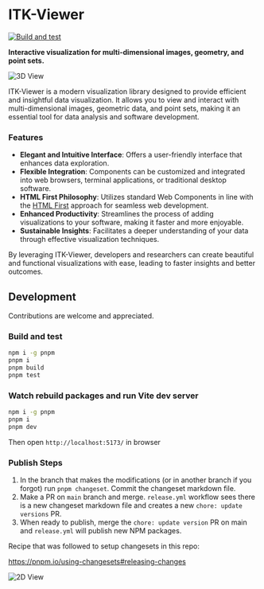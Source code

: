 # ITK-Viewer

[![Build and test](https://github.com/InsightSoftwareConsortium/itk-viewer/actions/workflows/test.yml/badge.svg)](https://github.com/InsightSoftwareConsortium/itk-viewer/actions/workflows/test.yml)

**Interactive visualization for multi-dimensional images, geometry, and point sets.**

![3D View](https://github.com/user-attachments/assets/86181dad-e1d5-4a70-86a6-762ec48f81ed)

ITK-Viewer is a modern visualization library designed to provide efficient and insightful data visualization. It allows you to view and interact with multi-dimensional images, geometric data, and point sets, making it an essential tool for data analysis and software development.

### Features

- **Elegant and Intuitive Interface**: Offers a user-friendly interface that enhances data exploration.
- **Flexible Integration**: Components can be customized and integrated into web browsers, terminal applications, or traditional desktop software.
- **HTML First Philosophy**: Utilizes standard Web Components in line with the [HTML First](https://html-first.com/) approach for seamless web development.
- **Enhanced Productivity**: Streamlines the process of adding visualizations to your software, making it faster and more enjoyable.
- **Sustainable Insights**: Facilitates a deeper understanding of your data through effective visualization techniques.

By leveraging ITK-Viewer, developers and researchers can create beautiful and functional visualizations with ease, leading to faster insights and better outcomes.

## Development

Contributions are welcome and appreciated.

### Build and test

```sh
npm i -g pnpm
pnpm i
pnpm build
pnpm test
```

### Watch rebuild packages and run Vite dev server

```sh
npm i -g pnpm
pnpm i
pnpm dev
```

Then open `http://localhost:5173/` in browser

### Publish Steps

1. In the branch that makes the modifications (or in another branch if you forgot)
   run `pnpm changeset`. Commit the changeset markdown file.
1. Make a PR on `main` branch and merge. `release.yml` workflow sees there is
   a new changeset markdown file and creates a new `chore: update versions` PR.
1. When ready to publish, merge the `chore: update version` PR on main and `release.yml`
   will publish new NPM packages.

Recipe that was followed to setup changesets in this repo:

https://pnpm.io/using-changesets#releasing-changes

![2D View](https://github.com/user-attachments/assets/4abb2b9a-697e-476d-b40a-d6ea556679d6)
